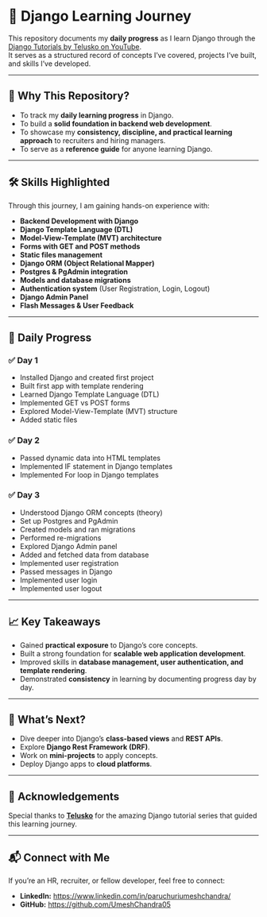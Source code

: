 # 🚀 Django Learning Journey

This repository documents my **daily progress** as I learn Django through the [Django Tutorials by Telusko on YouTube](https://www.youtube.com/playlist?list=PLsyeobzWxl7rrvgG7MLNIMSTzVCDZZcT4).  
It serves as a structured record of concepts I’ve covered, projects I’ve built, and skills I’ve developed.  

---

## 📌 Why This Repository?
- To track my **daily learning progress** in Django.  
- To build a **solid foundation in backend web development**.  
- To showcase my **consistency, discipline, and practical learning approach** to recruiters and hiring managers.  
- To serve as a **reference guide** for anyone learning Django.  

---

## 🛠 Skills Highlighted
Through this journey, I am gaining hands-on experience with:
- **Backend Development with Django**
- **Django Template Language (DTL)**
- **Model-View-Template (MVT) architecture**
- **Forms with GET and POST methods**
- **Static files management**
- **Django ORM (Object Relational Mapper)**
- **Postgres & PgAdmin integration**
- **Models and database migrations**
- **Authentication system** (User Registration, Login, Logout)
- **Django Admin Panel**
- **Flash Messages & User Feedback**

---

## 📅 Daily Progress

### ✅ Day 1
- Installed Django and created first project
- Built first app with template rendering
- Learned Django Template Language (DTL)
- Implemented GET vs POST forms
- Explored Model-View-Template (MVT) structure
- Added static files

### ✅ Day 2
- Passed dynamic data into HTML templates
- Implemented IF statement in Django templates
- Implemented For loop in Django templates

### ✅ Day 3
- Understood Django ORM concepts (theory)
- Set up Postgres and PgAdmin
- Created models and ran migrations
- Performed re-migrations
- Explored Django Admin panel
- Added and fetched data from database
- Implemented user registration
- Passed messages in Django
- Implemented user login
- Implemented user logout

---

## 📈 Key Takeaways
- Gained **practical exposure** to Django’s core concepts.  
- Built a strong foundation for **scalable web application development**.  
- Improved skills in **database management, user authentication, and template rendering**.  
- Demonstrated **consistency** in learning by documenting progress day by day.  

---

## 🎯 What’s Next?
- Dive deeper into Django’s **class-based views** and **REST APIs**.  
- Explore **Django Rest Framework (DRF)**.  
- Work on **mini-projects** to apply concepts.  
- Deploy Django apps to **cloud platforms**.  

---

## 🙌 Acknowledgements
Special thanks to **[Telusko](https://www.youtube.com/@Telusko)** for the amazing Django tutorial series that guided this learning journey.  

---

## 📬 Connect with Me
If you’re an HR, recruiter, or fellow developer, feel free to connect:  
- **LinkedIn:** https://www.linkedin.com/in/paruchuriumeshchandra/
- **GitHub:** https://github.com/UmeshChandra05
